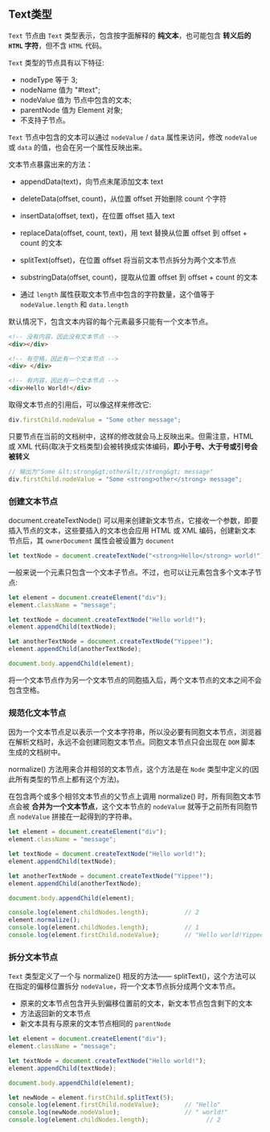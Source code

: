 ## Text类型

`Text` 节点由 `Text` 类型表示，包含按字面解释的 **纯文本**，也可能包含 **转义后的 `HTML` 字符**，但不含 `HTML` 代码。

`Text` 类型的节点具有以下特征:

- nodeType 等于 3;
- nodeName 值为 "#text";
- nodeValue 值为 节点中包含的文本;
- parentNode 值为 Element 对象;
- 不支持子节点。

`Text` 节点中包含的文本可以通过 `nodeValue` / `data` 属性来访问，修改 `nodeValue` 或 `data` 的值，也会在另一个属性反映出来。

文本节点暴露出来的方法：

- appendData(text)，向节点末尾添加文本 text

- deleteData(offset, count)，从位置 offset 开始删除 count 个字符

- insertData(offset, text)，在位置 offset 插入 text

- replaceData(offset, count, text)，用 text 替换从位置 offset 到 offset + count 的文本

- splitText(offset)，在位置 offset 将当前文本节点拆分为两个文本节点

- substringData(offset, count)，提取从位置 offset 到 offset + count 的文本

- 通过 `length` 属性获取文本节点中包含的字符数量，这个值等于 `nodeValue.length` 和 `data.length`

默认情况下，包含文本内容的每个元素最多只能有一个文本节点。

  ```html
  <!-- 没有内容，因此没有文本节点 --> 
  <div></div>
  
  <!-- 有空格，因此有一个文本节点 -->
  <div> </div>
  
  <!-- 有内容，因此有一个文本节点 --> 
  <div>Hello World!</div>
  ```
  
取得文本节点的引用后，可以像这样来修改它:
  
  ```js
  div.firstChild.nodeValue = "Some other message";  
  ```
  
只要节点在当前的文档树中，这样的修改就会马上反映出来。但需注意，HTML 或 XML 代码(取决于文档类型)会被转换成实体编码，**即小于号、大于号或引号会被转义**

  ```js
  // 输出为"Some &lt;strong&gt;other&lt;/strong&gt; message" 
  div.firstChild.nodeValue = "Some <strong>other</strong> message";
  ```
  
### 创建文本节点

document.createTextNode() 可以用来创建新文本节点，它接收一个参数，即要插入节点的文本，这些要插入的文本也会应用 HTML 或 XML 编码，创建新文本节点后，其 `ownerDocument` 属性会被设置为 `document`

  ```js
  let textNode = document.createTextNode("<strong>Hello</strong> world!");
  ```

一般来说一个元素只包含一个文本子节点。不过，也可以让元素包含多个文本子节点:

  ```js
  let element = document.createElement("div");
  element.className = "message";
  
  let textNode = document.createTextNode("Hello world!");
  element.appendChild(textNode);
  
  let anotherTextNode = document.createTextNode("Yippee!");
  element.appendChild(anotherTextNode);
  
  document.body.appendChild(element);
  ```

将一个文本节点作为另一个文本节点的同胞插入后，两个文本节点的文本之间不会包含空格。


### 规范化文本节点

因为一个文本节点足以表示一个文本字符串，所以没必要有同胞文本节点，浏览器在解析文档时，永远不会创建同胞文本节点。同胞文本节点只会出现在 `DOM` 脚本生成的文档树中。

normalize() 方法用来合并相邻的文本节点，这个方法是在 `Node` 类型中定义的(因此所有类型的节点上都有这个方法)。

在包含两个或多个相邻文本节点的父节点上调用 normalize() 时，所有同胞文本节点会被 **合并为一个文本节点**，这个文本节点的 `nodeValue` 就等于之前所有同胞节点 `nodeValue` 拼接在一起得到的字符串。

```js
let element = document.createElement("div");
element.className = "message";

let textNode = document.createTextNode("Hello world!");
element.appendChild(textNode);

let anotherTextNode = document.createTextNode("Yippee!");
element.appendChild(anotherTextNode);

document.body.appendChild(element);

console.log(element.childNodes.length);          // 2
element.normalize();
console.log(element.childNodes.length);          // 1 
console.log(element.firstChild.nodeValue);       // "Hello world!Yippee!"
```


### 拆分文本节点

`Text` 类型定义了一个与 normalize() 相反的方法—— splitText()，这个方法可以在指定的偏移位置拆分 `nodeValue`，将一个文本节点拆分成两个文本节点。

- 原来的文本节点包含开头到偏移位置前的文本，新文本节点包含剩下的文本
- 方法返回新的文本节点
- 新文本具有与原来的文本节点相同的 `parentNode`

```js
let element = document.createElement("div");
element.className = "message";

let textNode = document.createTextNode("Hello world!");
element.appendChild(textNode);

document.body.appendChild(element);

let newNode = element.firstChild.splitText(5);
console.log(element.firstChild.nodeValue);       // "Hello"
console.log(newNode.nodeValue);                  // " world!"
console.log(element.childNodes.length);                // 2
```















  
  
  
  
